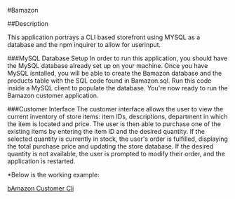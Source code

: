  

#Bamazon

##Description

This application portrays a CLI based storefront using MYSQL as a database and the npm inquirer to allow for userinput. 

###MySQL Database Setup
In order to run this application, you should have the MySQL database already set up on your machine. Once you have MySQL isntalled, you will be able to create the Bamazon database and the products table with the SQL code found in Bamazon.sql. Run this code inside a MySQL client to populate the database. You're now ready to run the Bamazon customer application.

###Customer Interface
The customer interface allows the user to view the current inventory of store items: item IDs, descriptions, department in which the item is located and price. The user is then able to purchase one of the existing items by entering the item ID and the desired quantity. If the selected quantity is currently in stock, the user's order is fulfilled, displaying the total purchase price and updating the store database. If the desired quantity is not available, the user is prompted to modify their order, and the application is restarted.

*Below is the working example:

[bAmazon Customer Cli](Video/bamazonCustomer.mov)